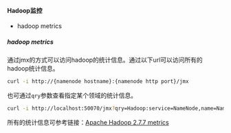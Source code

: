 #### Hadoop监控

- hadoop metrics

##### hadoop metrics

通过jmx的方式可以访问hadoop的统计信息。通过以下url可以访问所有的hadoop统计信息。

```bash
curl -i http://{namenode hostname}:{namenode http port}/jmx
```

也可通过`qry`参数查看指定某个领域的统计信息。

```bash
curl -i http://localhost:50070/jmx?qry=Hadoop:service=NameNode,name=NameNodeInfo
```

所有的统计信息可参考链接：[Apache Hadoop 2.7.7 metrics](https://hadoop.apache.org/docs/r2.7.7/hadoop-project-dist/hadoop-common/Metrics.html#FSNamesystem)
